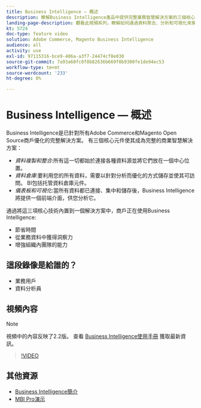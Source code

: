 ```yaml
---
title: Business Intelligence — 概述
description: 瞭解Business Intelligence產品中提供完整業務智慧解決方案的三個核心元件。
landing-page-description: 觀看此視頻系列，瞭解如何通過資料聚合、分析和可視化來推動更好的業務洞察力和結果。
kt: 5724
doc-type: feature video
solution: Adobe Commerce, Magento Business Intelligence
audience: all
activity: use
exl-id: 97115316-bce9-406a-a3f7-24474cf8e030
source-git-commit: 7a93a60fc0f0b82636b669f0b9300fe1de94ec53
workflow-type: tm+mt
source-wordcount: '233'
ht-degree: 0%

---
```


# Business Intelligence — 概述

Business Intelligence是已針對所有Adobe Commerce和Magento Open Source商戶優化的完整解決方案。 有三個核心元件使其成為完整的商業智慧解決方案：

- _資料複製和整合_:所有這一切都始於連接各種資料源並將它們放在一個中心位置。
- _資料倉庫_:要利用您的所有資料，需要以針對分析而優化的方式儲存並使其可訪問。 BI包括托管資料倉庫元件。
- _儀表板和可視化_:當所有資料都已連接、集中和儲存後，Business Intelligence將提供一個前端介面，供您分析它。

通過將這三項核心技術內置到一個解決方案中，商戶正在使用Business Intelligence:

- 節省時間
- 從業務資料中獲得洞察力
- 增強組織內團隊的能力

## 這段錄像是給誰的？

- 業務用戶
- 資料分析員

## 視頻內容

>[!NOTE]
>
>視頻中的內容反映了2.2版。 查看 [Business Intelligence使用手冊](https://docs.magento.com/mbi/) 獲取最新資訊。

>[!VIDEO](https://video.tv.adobe.com/v/35979?quality=12&learn=on)

## 其他資源

- [Business Intelligence簡介](https://docs.magento.com/mbi/getting-started/getting-started.html)
- [MBI Pro演示](https://support.magento.com/hc/en-us/articles/360016729571)
